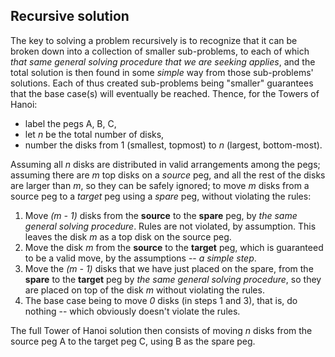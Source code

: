 ## Recursive solution

The key to solving a problem recursively is to recognize that it can be broken down into a collection of smaller sub-problems, to each of which *that same general solving procedure that we are seeking applies*, and the total solution is then found in some *simple* way from those sub-problems' solutions. Each of thus created sub-problems being "smaller" guarantees that the base case(s) will eventually be reached. Thence, for the Towers of Hanoi: 

* label the pegs A, B, C,
* let *n* be the total number of disks,
* number the disks from 1 (smallest, topmost) to *n* (largest, bottom-most).

Assuming all *n* disks are distributed in valid arrangements among the pegs; assuming there are *m* top disks on a *source* peg, and all the rest of the disks are larger than *m*, so they can be safely ignored; to move *m* disks from a source peg to a *target* peg using a *spare* peg, without violating the rules: 

1. Move *(m - 1)* disks from the **source** to the **spare** peg, by *the same general solving procedure*. Rules are not violated, by assumption. This leaves the disk *m* as a top disk on the source peg. 
2. Move the disk *m* from the **source** to the **target** peg, which is guaranteed to be a valid move, by the assumptions -- *a simple step*.
3. Move the *(m - 1)* disks that we have just placed on the spare, from the **spare** to the **target** peg by *the same general solving procedure*, so they are placed on top of the disk *m* without violating the rules.
4. The base case being to move *0* disks (in steps 1 and 3), that is, do nothing -- which obviously doesn't violate the rules.

The full Tower of Hanoi solution then consists of moving *n* disks from the source peg A to the target peg C, using B as the spare peg.

